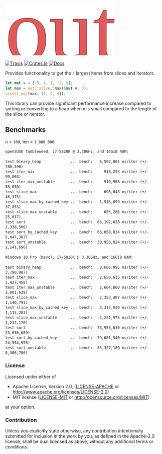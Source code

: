 ![out](https://raw.githubusercontent.com/evenorog/out/master/out.svg?sanitize=true)

[![Travis](https://travis-ci.org/evenorog/out.svg?branch=master)](https://travis-ci.org/evenorog/out)
[![Crates.io](https://img.shields.io/crates/v/out.svg)](https://crates.io/crates/out)
[![Docs](https://docs.rs/out/badge.svg)](https://docs.rs/out)

Provides functionality to get the `n` largest items from slices and iterators.

```rust
let mut v = [-5, 4, 1, -3, 2];
let max = out::slice::max(&mut v, 3);
assert_eq!(max, [1, 2, 4]);
```

This library can provide significant performance increase compared to sorting or
converting to a heap when `n` is small compared to the length of the slice or iterator.

## Benchmarks

n = `100`, len = `1_000_000`:

```
openSUSE Tumbleweed, i7-5820K @ 3.30GHz, and 16GiB RAM:

test binary_heap             ... bench:   6,592,801 ns/iter (+/- 780,590)
test iter_max                ... bench:     918,253 ns/iter (+/- 99,863)
test iter_max_unstable       ... bench:     916,908 ns/iter (+/- 58,050)
test slice_max               ... bench:     698,643 ns/iter (+/- 46,373)
test slice_max_by_cached_key ... bench:   1,516,099 ns/iter (+/- 37,853)
test slice_max_unstable      ... bench:     655,286 ns/iter (+/- 25,017)
test sort                    ... bench:  63,192,028 ns/iter (+/- 2,338,506)
test sort_by_cached_key      ... bench:  66,058,834 ns/iter (+/- 5,447,387)
test sort_unstable           ... bench:  30,953,024 ns/iter (+/- 1,141,696)

Windows 10 Pro (msvc), i7-5820K @ 3.30GHz, and 16GiB RAM:

test binary_heap             ... bench:   8,666,095 ns/iter (+/- 3,790,987)
test iter_max                ... bench:   2,650,615 ns/iter (+/- 1,427,458)
test iter_max_unstable       ... bench:   2,604,860 ns/iter (+/- 1,001,639)
test slice_max               ... bench:   2,353,487 ns/iter (+/- 1,140,791)
test slice_max_by_cached_key ... bench:   3,317,930 ns/iter (+/- 1,115,283)
test slice_max_unstable      ... bench:   2,221,975 ns/iter (+/- 1,232,170)
test sort                    ... bench:  73,953,630 ns/iter (+/- 23,036,689)
test sort_by_cached_key      ... bench:  79,681,540 ns/iter (+/- 24,554,555)
test sort_unstable           ... bench:  35,327,180 ns/iter (+/- 8,306,700)
```

### License

Licensed under either of

 * Apache License, Version 2.0, ([LICENSE-APACHE](LICENSE-APACHE) or http://www.apache.org/licenses/LICENSE-2.0)
 * MIT license ([LICENSE-MIT](LICENSE-MIT) or http://opensource.org/licenses/MIT)

at your option.

### Contribution

Unless you explicitly state otherwise, any contribution intentionally submitted
for inclusion in the work by you, as defined in the Apache-2.0 license, shall be dual licensed as above, without any
additional terms or conditions.
